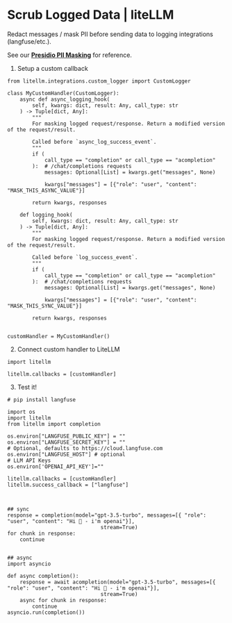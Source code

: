 # Scrub Logged Data | liteLLM

Redact messages / mask PII before sending data to logging integrations (langfuse/etc.).

See our [**Presidio PII Masking**](https://github.com/BerriAI/litellm/blob/a176feeacc5fdf504747978d82056eb84679c4be/litellm/proxy/hooks/presidio_pii_masking.py#L286) for reference.

  1. Setup a custom callback

    
    
    from litellm.integrations.custom_logger import CustomLogger  
      
    class MyCustomHandler(CustomLogger):  
        async def async_logging_hook(  
            self, kwargs: dict, result: Any, call_type: str  
        ) -> Tuple[dict, Any]:  
            """  
            For masking logged request/response. Return a modified version of the request/result.   
              
            Called before `async_log_success_event`.  
            """  
            if (  
                call_type == "completion" or call_type == "acompletion"  
            ):  # /chat/completions requests  
                messages: Optional[List] = kwargs.get("messages", None)  
      
                kwargs["messages"] = [{"role": "user", "content": "MASK_THIS_ASYNC_VALUE"}]  
      
            return kwargs, responses  
      
        def logging_hook(  
            self, kwargs: dict, result: Any, call_type: str  
        ) -> Tuple[dict, Any]:  
            """  
            For masking logged request/response. Return a modified version of the request/result.  
      
            Called before `log_success_event`.  
            """  
            if (  
                call_type == "completion" or call_type == "acompletion"  
            ):  # /chat/completions requests  
                messages: Optional[List] = kwargs.get("messages", None)  
      
                kwargs["messages"] = [{"role": "user", "content": "MASK_THIS_SYNC_VALUE"}]  
      
            return kwargs, responses  
      
      
    customHandler = MyCustomHandler()  
    

  2. Connect custom handler to LiteLLM

    
    
    import litellm  
      
    litellm.callbacks = [customHandler]  
    

  3. Test it!

    
    
    # pip install langfuse   
      
    import os  
    import litellm  
    from litellm import completion   
      
    os.environ["LANGFUSE_PUBLIC_KEY"] = ""  
    os.environ["LANGFUSE_SECRET_KEY"] = ""  
    # Optional, defaults to https://cloud.langfuse.com  
    os.environ["LANGFUSE_HOST"] # optional  
    # LLM API Keys  
    os.environ['OPENAI_API_KEY']=""  
      
    litellm.callbacks = [customHandler]  
    litellm.success_callback = ["langfuse"]  
      
      
      
    ## sync   
    response = completion(model="gpt-3.5-turbo", messages=[{ "role": "user", "content": "Hi 👋 - i'm openai"}],  
                                  stream=True)  
    for chunk in response:   
        continue  
      
      
    ## async  
    import asyncio   
      
    def async completion():  
        response = await acompletion(model="gpt-3.5-turbo", messages=[{ "role": "user", "content": "Hi 👋 - i'm openai"}],  
                                  stream=True)  
        async for chunk in response:   
            continue  
    asyncio.run(completion())